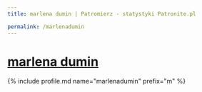 ```yaml
---
title: marlena dumin | Patromierz - statystyki Patronite.pl

permalink: /marlenadumin
---
```


# [marlena dumin](https://patronite.pl/marlenadumin)

{% include profile.md name="marlenadumin" prefix="m" %}
